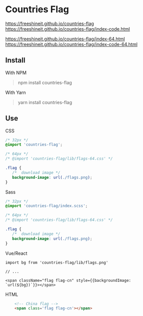 # Countries Flag

https://freeshineit.github.io/countries-flag
https://freeshineit.github.io/countries-flag/index-code.html

https://freeshineit.github.io/countries-flag/index-64.html
https://freeshineit.github.io/countries-flag/index-code-64.html
## Install

With NPM

> npm install countries-flag

With Yarn

> yarn install countries-flag

## Use

CSS

```css
/* 32px */
@import 'countries-flag';

/* 64px */
/* @import 'countries-flag/lib/flags-64.css' */

.flag {
   /*  download image */
   background-image: url(./flags.png);
}
```

Sass

```scss
/* 32px */
@import 'countries-flag/index.scss';

/* 64px */
/* @import 'countries-flag/lib/flags-64.css' */

.flag {
   /*  download image */
   background-image: url(./flags.png);
}
```


Vue/React

```tsx
import bg from 'countries-flag/lib/flags.png'

// ...

<span className="flag flag-cn" style={{backgroundImage: `url(${bg})`}}></span>
```

HTML

```html
    <!-- China flag -->
    <span class='flag flag-cn'></span>
```